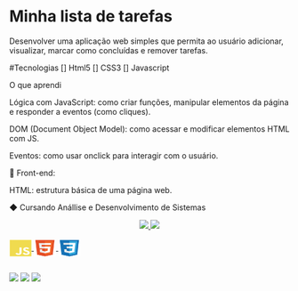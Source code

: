 # Minha lista de tarefas
Desenvolver uma aplicação web simples que permita ao usuário adicionar, visualizar, marcar como concluídas e remover tarefas.

#Tecnologias
[] Html5
[] CSS3
[] Javascript

O que aprendi

Lógica com JavaScript: como criar funções, manipular elementos da página e responder a eventos (como cliques).

DOM (Document Object Model): como acessar e modificar elementos HTML com JS.

Eventos: como usar onclick para interagir com o usuário.

🎨 Front-end:

HTML: estrutura básica de uma página web.

◆ Cursando Anállise e Desenvolvimento de Sistemas

<div align="center">
  <a href="https://github.com/AraujoKayke">
  <img height="180em" src="https://github-readme-stats.vercel.app/api?username=AraujoKayke&show_icons=true&theme=chartreuse-dark&include_all_commits=true&count_private=true"/>
  <img height="180em" src="https://github-readme-stats.vercel.app/api/top-langs/?username=AraujoKayke&layout=compact&langs_count=7&theme=chartreuse-dark"/>
</div>
  
  <div style="display: inline_block"><br>
  <img align="center" alt="Kayke-Js" height="30" width="40" src="https://raw.githubusercontent.com/devicons/devicon/master/icons/javascript/javascript-plain.svg">
  <img align="center" alt="Kayke-HTML" height="30" width="40" src="https://raw.githubusercontent.com/devicons/devicon/master/icons/html5/html5-original.svg">
  <img align="center" alt="Kayke-CSS" height="30" width="40" src="https://raw.githubusercontent.com/devicons/devicon/master/icons/css3/css3-original.svg">
</div>
  
  ##
 
<div> 
  <a href="https://www.instagram.com/araujokaaykebass/" target="_blank"><img src="https://img.shields.io/badge/-Instagram-%23E4405F?style=for-the-badge&logo=instagram&logoColor=white" target="_blank"></a>
  <a href="https://www.linkedin.com/in/kayke-araujo-guimarães-a27a20221/" target="_blank"><img src="https://img.shields.io/badge/-LinkedIn-%230077B5?style=for-the-badge&logo=linkedin&logoColor=white" target="_blank"></a>
  <a href = "mailto:araujokayke2006@gmail.com"><img src="https://img.shields.io/badge/-Gmail-%23333?style=for-the-badge&logo=gmail&logoColor=white" target="_blank"></a>
</div>
